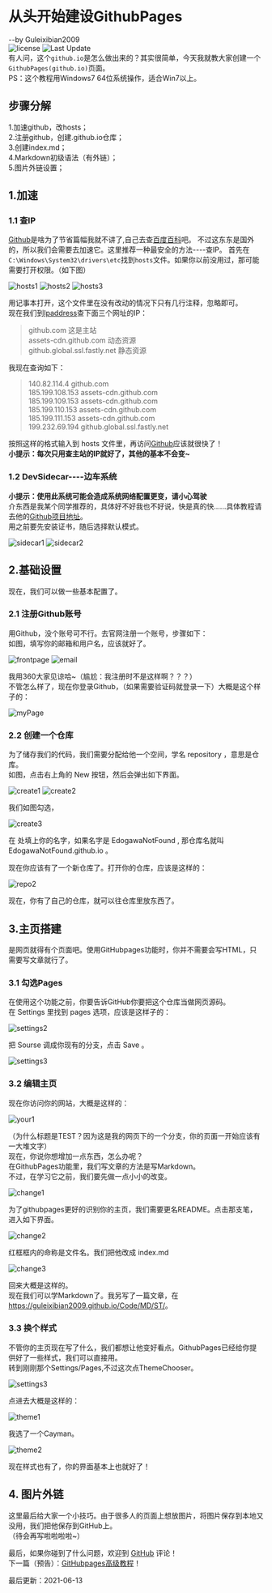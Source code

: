 # 从头开始建设GithubPages
--by Guleixibian2009  
![license](https://img.shields.io/github/license/Guleixibian2009/guleixibian2009.github.io)
![Last Update](https://img.shields.io/badge/LatestUpdate-05.11-brightgreen)  
有人问，这个`github.io`是怎么做出来的？其实很简单，今天我就教大家创建一个`GithubPages(github.io)`页面。  
PS：这个教程用Windows7 64位系统操作，适合Win7以上。

## 步骤分解
1.加速github，改hosts；   
2.注册github，创建<username>.github.io仓库；<br />
3.创建index.md；<br />
4.Markdown初级语法（有外链）；<br />
5.图片外链设置； <br />

## 1.加速

### 1.1 查IP

[Github](https://github.com)是啥为了节省篇幅我就不讲了,自己去查[百度百科](https://baike.baidu.com/item/Github/10145341?fr=aladdin)吧。
不过这东东是国外的，所以我们会需要去加速它。这里推荐一种最安全的方法----查IP。
首先在`C:\Windows\System32\drivers\etc`找到`hosts`文件。如果你以前没用过，那可能需要打开权限。（如下图）

![hosts1](https://guleixibian2009.github.io/Sourse/Pics/Code/GH/PG/hosts1.png)
![hosts2](https://guleixibian2009.github.io/Sourse/Pics/Code/GH/PG/hosts2.png)
![hosts3](https://guleixibian2009.github.io/Sourse/Pics/Code/GH/PG/hosts3.png)

用记事本打开，这个文件里在没有改动的情况下只有几行注释，忽略即可。  
现在我们到[Ipaddress](https://www.ipaddress.com)查下面三个网址的IP：  

> github.com 这是主站  
> assets-cdn.github.com 动态资源  
> github.global.ssl.fastly.net 静态资源  

我现在查询如下：

> 140.82.114.4 github.com  
> 185.199.108.153 assets-cdn.github.com  
> 185.199.109.153 assets-cdn.github.com  
> 185.199.110.153 assets-cdn.github.com  
> 185.199.111.153 assets-cdn.github.com  
> 199.232.69.194 github.global.ssl.fastly.net  

按照这样的格式输入到 hosts 文件里，再访问[Github](https://github.com/)应该就很快了！  
**小提示：每次只用查主站的IP就好了，其他的基本不会变~**  

### 1.2 DevSidecar----边车系统

 **小提示：使用此系统可能会造成系统网络配置更变，请小心驾驶**  
 介东西是我某个同学推荐的，具体好不好我也不好说，快是真的快......具体教程请去他的[Github项目地址](https://github.com/docmirror/dev-sidecar)。  
 用之前要先安装证书，随后选择默认模式。  

![sidecar1](https://guleixibian2009.github.io/Sourse/Pics/Code/GH/PG/sidecar1.png)
![sidecar2](https://guleixibian2009.github.io/Sourse/Pics/Code/GH/PG/sidecar2.png)



## 2.基础设置
现在，我们可以做一些基本配置了。

### 2.1 注册Github账号
用Github，没个账号可不行。去官网注册一个账号，步骤如下：  
如图，填写你的邮箱和用户名，应该就好了。

![frontpage](https://guleixibian2009.github.io/Sourse/Pics/Code/GH/PG/frontpage.png)
![email](https://guleixibian2009.github.io/Sourse/Pics/Code/GH/PG/email.png)

我用360大家见谅哈~（尴尬：我注册时不是这样啊？？？）  
不管怎么样了，现在你登录Github，（如果需要验证码就登录一下）大概是这个样子的：  

![myPage](https://guleixibian2009.github.io/Sourse/Pics/Code/GH/PG/myPage.png)

### 2.2 创建一个仓库
为了储存我们的代码，我们需要分配给他一个空间，学名 repository ，意思是仓库。  
如图，点击右上角的 New 按钮，然后会弹出如下界面。

![create1](https://guleixibian2009.github.io/Sourse/Pics/Code/GH/PG/create1.png)
![create2](https://guleixibian2009.github.io/Sourse/Pics/Code/GH/PG/create2.png)

我们如图勾选，


![create3](https://guleixibian2009.github.io/Sourse/Pics/Code/GH/PG/create3.png)

在 <username> 处填上你的名字，如果名字是 EdogawaNotFound , 那仓库名就叫  
EdogawaNotFound.github.io 。 

现在你应该有了一个新仓库了。打开你的仓库，应该是这样的：

![repo2](https://guleixibian2009.github.io/Sourse/Pics/Code/GH/PG/repo2.png)

现在，你有了自己的仓库，就可以往仓库里放东西了。

## 3.主页搭建
是网页就得有个页面吧。使用GitHubpages功能时，你并不需要会写HTML，只需要写文章就行了。  

### 3.1 勾选Pages

在使用这个功能之前，你要告诉GitHub你要把这个仓库当做网页源码。  
在 Settings 里找到 pages 选项，应该是这样子的：

![settings2](https://guleixibian2009.github.io/Sourse/Pics/Code/GH/PG/settings2.png)

把 Sourse 调成你现有的分支，点击 Save 。  

![settings3](https://guleixibian2009.github.io/Sourse/Pics/Code/GH/PG/settings3.png)


### 3.2 编辑主页
现在你访问你的网站，大概是这样的：

![your1](https://guleixibian2009.github.io/Sourse/Pics/Code/GH/PG/your1.png)

（为什么标题是TEST？因为这是我的网页下的一个分支，你的页面一开始应该有一大堆文字）   
现在，你说你想增加一点东西，怎么办呢？    
在GithubPages功能里，我们写文章的方法是写Markdown。  
不过，在学习它之前，我们要先做一点小小的改变。  

![change1](https://guleixibian2009.github.io/Sourse/Pics/Code/GH/PG/change1.png)

为了githubpages更好的识别你的主页，我们需要更名README。点击那支笔，进入如下界面。

![change2](https://guleixibian2009.github.io/Sourse/Pics/Code/GH/PG/change2.png)

红框框内的命称是文件名。我们把他改成 index.md

![change3](https://guleixibian2009.github.io/Sourse/Pics/Code/GH/PG/change3.png)

回来大概是这样的。  
现在我们可以学Markdown了。我另写了一篇文章，在  
<https://guleixibian2009.github.io/Code/MD/ST/>。  

### 3.3 换个样式

不管你的主页现在写了什么，我们都想让他变好看点。GithubPages已经给你提供好了一些样式，我们可以直接用。  
转到刚刚那个Settings/Pages,不过这次点ThemeChooser。

![settings3](https://guleixibian2009.github.io/Sourse/Pics/Code/GH/PG/settings3.png)

点进去大概是这样的：

![theme1](https://guleixibian2009.github.io/Sourse/Pics/Code/GH/PG/theme1.png)

我选了一个Cayman。

![theme2](https://guleixibian2009.github.io/Sourse/Pics/Code/GH/PG/theme2.png)

现在样式也有了，你的界面基本上也就好了！ 

## 4. 图片外链
这里最后给大家一个小技巧。由于很多人的页面上想放图片，将图片保存到本地又没用，我们把他保存到GitHub上。  
（待会再写啦啦啦啦~）  

最后，如果你碰到了什么问题，欢迎到 [GitHub](https://github.com/Guleixibian2009/guleixibian2009.github.io/issues/2) 评论！  
下一篇（预告）：[GitHubpages高级教程](https://guleixibian2009.github.io/Code/GH/PG/A/)！  

最后更新：2021-06-13
